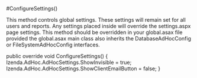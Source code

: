 #ConfigureSettings()

This method controls global settings. These settings will remain set for all users and reports. Any settings placed inside will override the settings.aspx page settings. This method should be overridden in your global.asax file provided the global.asax main class also inherits the DatabaseAdHocConfig or FileSystemAdHocConfig interfaces.

public override void ConfigureSettings()
{
    Izenda.AdHoc.AdHocSettings.ShowInvisible = true; 
    Izenda.AdHoc.AdHocSettings.ShowClientEmailButton = false;
}